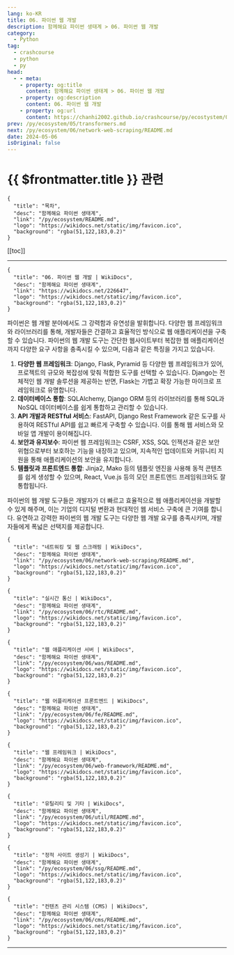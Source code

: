 ```yaml
---
lang: ko-KR
title: 06. 파이썬 웹 개발
description: 함께해요 파이썬 생태계 > 06. 파이썬 웹 개발
category:
  - Python
tag: 
  - crashcourse
  - python
  - py
head:
  - - meta:
    - property: og:title
      content: 함께해요 파이썬 생태계 > 06. 파이썬 웹 개발
    - property: og:description
      content: 06. 파이썬 웹 개발
    - property: og:url
      content: https://chanhi2002.github.io/crashcourse/py/ecostystem/06.html
prev: /py/ecosystem/05/transformers.md
next: /py/ecosystem/06/network-web-scraping/README.md
date: 2024-05-06
isOriginal: false
---
```


# {{ $frontmatter.title }} 관련

```component VPCard
{
  "title": "목차",
  "desc": "함께해요 파이썬 생태계",
  "link": "/py/ecosystem/README.md",
  "logo": "https://wikidocs.net/static/img/favicon.ico",
  "background": "rgba(51,122,183,0.2)"
}
```

[[toc]]

---

```component VPCard
{
  "title": "06. 파이썬 웹 개발 | WikiDocs",
  "desc": "함께해요 파이썬 생태계",
  "link": "https://wikidocs.net/226647",
  "logo": "https://wikidocs.net/static/img/favicon.ico",
  "background": "rgba(51,122,183,0.2)"
}
```

파이썬은 웹 개발 분야에서도 그 강력함과 유연성을 발휘합니다. 다양한 웹 프레임워크와 라이브러리를 통해, 개발자들은 간결하고 효율적인 방식으로 웹 애플리케이션을 구축할 수 있습니다. 파이썬의 웹 개발 도구는 간단한 웹사이트부터 복잡한 웹 애플리케이션까지 다양한 요구 사항을 충족시킬 수 있으며, 다음과 같은 특징을 가지고 있습니다.

1. **다양한 웹 프레임워크**: Django, Flask, Pyramid 등 다양한 웹 프레임워크가 있어, 프로젝트의 규모와 복잡성에 맞춰 적합한 도구를 선택할 수 있습니다. Django는 전체적인 웹 개발 솔루션을 제공하는 반면, Flask는 가볍고 확장 가능한 마이크로 프레임워크로 유명합니다.
2. **데이터베이스 통합**: SQLAlchemy, Django ORM 등의 라이브러리를 통해 SQL과 NoSQL 데이터베이스를 쉽게 통합하고 관리할 수 있습니다.
3. **API 개발과 RESTful 서비스**: FastAPI, Django Rest Framework 같은 도구를 사용하여 RESTful API를 쉽고 빠르게 구축할 수 있습니다. 이를 통해 웹 서비스와 모바일 앱 개발이 용이해집니다.
4. **보안과 유지보수**: 파이썬 웹 프레임워크는 CSRF, XSS, SQL 인젝션과 같은 보안 위협으로부터 보호하는 기능을 내장하고 있으며, 지속적인 업데이트와 커뮤니티 지원을 통해 애플리케이션의 보안을 유지합니다.
5. **템플릿과 프론트엔드 통합**: Jinja2, Mako 등의 템플릿 엔진을 사용해 동적 콘텐츠를 쉽게 생성할 수 있으며, React, Vue.js 등의 모던 프론트엔드 프레임워크와도 잘 통합됩니다.

파이썬의 웹 개발 도구들은 개발자가 더 빠르고 효율적으로 웹 애플리케이션을 개발할 수 있게 해주며, 이는 기업의 디지털 변환과 현대적인 웹 서비스 구축에 큰 기여를 합니다. 유연하고 강력한 파이썬의 웹 개발 도구는 다양한 웹 개발 요구를 충족시키며, 개발자들에게 폭넓은 선택지를 제공합니다.

```component VPCard
{
  "title": "네트워킹 및 웹 스크래핑 | WikiDocs",
  "desc": "함께해요 파이썬 생태계",
  "link": "/py/ecosystem/06/network-web-scraping/README.md",
  "logo": "https://wikidocs.net/static/img/favicon.ico",
  "background": "rgba(51,122,183,0.2)"
}
```

```component VPCard
{
  "title": "실시간 통신 | WikiDocs",
  "desc": "함께해요 파이썬 생태계",
  "link": "/py/ecosystem/06/rtc/README.md",
  "logo": "https://wikidocs.net/static/img/favicon.ico",
  "background": "rgba(51,122,183,0.2)"
}
```

```component VPCard
{
  "title": "웹 애플리케이션 서버 | WikiDocs",
  "desc": "함께해요 파이썬 생태계",
  "link": "/py/ecosystem/06/was/README.md",
  "logo": "https://wikidocs.net/static/img/favicon.ico",
  "background": "rgba(51,122,183,0.2)"
}
```

```component VPCard
{
  "title": "웹 어플리케이션 프론트엔드 | WikiDocs",
  "desc": "함께해요 파이썬 생태계",
  "link": "/py/ecosystem/06/fe/README.md",
  "logo": "https://wikidocs.net/static/img/favicon.ico",
  "background": "rgba(51,122,183,0.2)"
}
```

```component VPCard
{
  "title": "웹 프레임워크 | WikiDocs",
  "desc": "함께해요 파이썬 생태계",
  "link": "/py/ecosystem/06/web-framework/README.md",
  "logo": "https://wikidocs.net/static/img/favicon.ico",
  "background": "rgba(51,122,183,0.2)"
}
```

```component VPCard
{
  "title": "유틸리티 및 기타 | WikiDocs",
  "desc": "함께해요 파이썬 생태계",
  "link": "/py/ecosystem/06/util/README.md",
  "logo": "https://wikidocs.net/static/img/favicon.ico",
  "background": "rgba(51,122,183,0.2)"
}
```

```component VPCard
{
  "title": "정적 사이트 생성기 | WikiDocs",
  "desc": "함께해요 파이썬 생태계",
  "link": "/py/ecosystem/06/ssg/README.md",
  "logo": "https://wikidocs.net/static/img/favicon.ico",
  "background": "rgba(51,122,183,0.2)"
}
```

```component VPCard
{
  "title": "컨텐츠 관리 시스템 (CMS) | WikiDocs",
  "desc": "함께해요 파이썬 생태계",
  "link": "/py/ecosystem/06/cms/README.md",
  "logo": "https://wikidocs.net/static/img/favicon.ico",
  "background": "rgba(51,122,183,0.2)"
}
```

---

<TagLinks />
